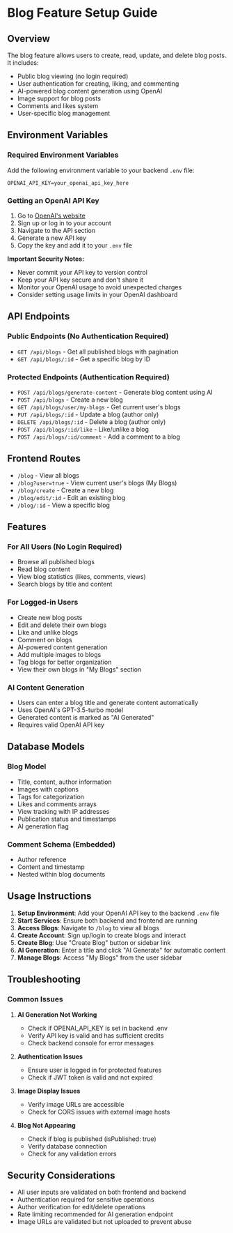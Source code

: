 # Blog Feature Setup Guide

## Overview
The blog feature allows users to create, read, update, and delete blog posts. It includes:
- Public blog viewing (no login required)
- User authentication for creating, liking, and commenting
- AI-powered blog content generation using OpenAI
- Image support for blog posts
- Comments and likes system
- User-specific blog management

## Environment Variables

### Required Environment Variables

Add the following environment variable to your backend `.env` file:

```env
OPENAI_API_KEY=your_openai_api_key_here
```

### Getting an OpenAI API Key

1. Go to [OpenAI's website](https://openai.com/)
2. Sign up or log in to your account
3. Navigate to the API section
4. Generate a new API key
5. Copy the key and add it to your `.env` file

**Important Security Notes:**
- Never commit your API key to version control
- Keep your API key secure and don't share it
- Monitor your OpenAI usage to avoid unexpected charges
- Consider setting usage limits in your OpenAI dashboard

## API Endpoints

### Public Endpoints (No Authentication Required)
- `GET /api/blogs` - Get all published blogs with pagination
- `GET /api/blogs/:id` - Get a specific blog by ID

### Protected Endpoints (Authentication Required)
- `POST /api/blogs/generate-content` - Generate blog content using AI
- `POST /api/blogs` - Create a new blog
- `GET /api/blogs/user/my-blogs` - Get current user's blogs
- `PUT /api/blogs/:id` - Update a blog (author only)
- `DELETE /api/blogs/:id` - Delete a blog (author only)
- `POST /api/blogs/:id/like` - Like/unlike a blog
- `POST /api/blogs/:id/comment` - Add a comment to a blog

## Frontend Routes

- `/blog` - View all blogs
- `/blog?user=true` - View current user's blogs (My Blogs)
- `/blog/create` - Create a new blog
- `/blog/edit/:id` - Edit an existing blog
- `/blog/:id` - View a specific blog

## Features

### For All Users (No Login Required)
- Browse all published blogs
- Read blog content
- View blog statistics (likes, comments, views)
- Search blogs by title and content

### For Logged-in Users
- Create new blog posts
- Edit and delete their own blogs
- Like and unlike blogs
- Comment on blogs
- AI-powered content generation
- Add multiple images to blogs
- Tag blogs for better organization
- View their own blogs in "My Blogs" section

### AI Content Generation
- Users can enter a blog title and generate content automatically
- Uses OpenAI's GPT-3.5-turbo model
- Generated content is marked as "AI Generated"
- Requires valid OpenAI API key

## Database Models

### Blog Model
- Title, content, author information
- Images with captions
- Tags for categorization
- Likes and comments arrays
- View tracking with IP addresses
- Publication status and timestamps
- AI generation flag

### Comment Schema (Embedded)
- Author reference
- Content and timestamp
- Nested within blog documents

## Usage Instructions

1. **Setup Environment**: Add your OpenAI API key to the backend `.env` file
2. **Start Services**: Ensure both backend and frontend are running
3. **Access Blogs**: Navigate to `/blog` to view all blogs
4. **Create Account**: Sign up/login to create blogs and interact
5. **Create Blog**: Use "Create Blog" button or sidebar link
6. **AI Generation**: Enter a title and click "AI Generate" for automatic content
7. **Manage Blogs**: Access "My Blogs" from the user sidebar

## Troubleshooting

### Common Issues

1. **AI Generation Not Working**
   - Check if OPENAI_API_KEY is set in backend .env
   - Verify API key is valid and has sufficient credits
   - Check backend console for error messages

2. **Authentication Issues**
   - Ensure user is logged in for protected features
   - Check if JWT token is valid and not expired

3. **Image Display Issues**
   - Verify image URLs are accessible
   - Check for CORS issues with external image hosts

4. **Blog Not Appearing**
   - Check if blog is published (isPublished: true)
   - Verify database connection
   - Check for any validation errors

## Security Considerations

- All user inputs are validated on both frontend and backend
- Authentication required for sensitive operations
- Author verification for edit/delete operations
- Rate limiting recommended for AI generation endpoint
- Image URLs are validated but not uploaded to prevent abuse
